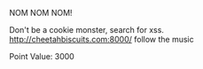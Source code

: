 
NOM NOM NOM!

Don't be a cookie monster, search for xss. 
http://cheetahbiscuits.com:8000/
follow the music

Point Value: 3000
